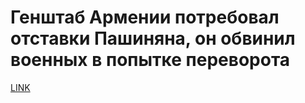 # Генштаб Армении потребовал отставки Пашиняна, он обвинил военных в попытке переворота



[LINK](https://varlamov.ru/4198076.html)